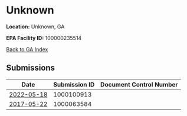 # Unknown

**Location:** Unknown, GA

**EPA Facility ID:** 100000235514

[Back to GA Index](../../index.md)

## Submissions

| Date | Submission ID | Document Control Number |
|------|--------------|-------------------------|
| [2022-05-18](submissions/1000100913.md) | 1000100913 |  |
| [2017-05-22](submissions/1000063584.md) | 1000063584 |  |
